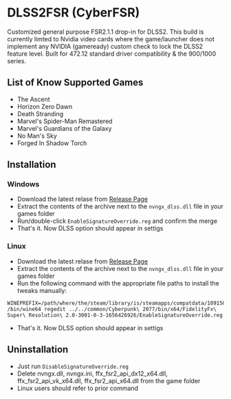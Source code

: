 # DLSS2FSR (CyberFSR)
Customized general purpose FSR2.1.1 drop-in for DLSS2.
This build is currently limted to Nvidia video cards where the game/launcher does not implement any NVIDIA (gameready) custom check to lock the DLSS2 feature level. 
Built for 472.12 standard driver compatibility & the 900/1000 series.

## List of Know Supported Games
* The Ascent
* Horizon Zero Dawn
* Death Stranding
* Marvel's Spider-Man Remastered
* Marvel's Guardians of the Galaxy
* No Man's Sky
* Forged In Shadow Torch

## Installation
### Windows 
* Download the latest relase from [Release Page](https://github.com/NoInk/CyberFSR2/releases)
* Extract the contents of the archive next to the `nvngx_dlss.dll` file in your games folder
* Run/double-click `EnableSignatureOverride.reg` and confirm the merge
* That's it. Now DLSS option should appear in settigs

### Linux
* Download the latest relase from [Release Page](https://github.com/NoInk/CyberFSR2/releases)
* Extract the contents of the archive next to the `nvngx_dlss.dll` file in your games folder
* Run the following command with the appropriate file paths to install the tweaks manually:
```
WINEPREFIX=/path/where/the/steam/library/is/steamapps/compatdata/1091500/pfx /bin/wine64 regedit ../../common/Cyberpunk\ 2077/bin/x64/FidelityFx\ Super\ Resolution\ 2.0-3001-0-3-1656426926/EnableSignatureOverride.reg
```
* That's it. Now DLSS option should appear in settigs

## Uninstallation
* Just run `DisableSignatureOverride.reg`
* Delete nvngx.dll, nvngx.ini, ffx_fsr2_api_dx12_x64.dll, ffx_fsr2_api_vk_x64.dll, ffx_fsr2_api_x64.dll from the game folder
* Linux users should refer to prior command